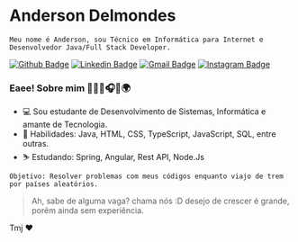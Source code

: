 # Anderson Delmondes

`Meu nome é Anderson, sou Técnico em Informática para Internet e Desenvolvedor Java/Full Stack Developer.`

[![Github Badge](https://img.shields.io/badge/-Github-000?style=square&logo=Github&logoColor=white&link=https://github.com/andersonmag)](https://github.com/andersonmag)
[![Linkedin Badge](https://img.shields.io/badge/-Linkedin-blue?style=square&logo=Linkedin&logoColor=white&link=http://linkedin.com/in/anderson-delmondes)](http://linkedin.com/in/anderson-delmondes)
[![Gmail Badge](https://img.shields.io/badge/-Gmail-red?style=square&logo=Gmail&logoColor=white&link=mailto:andersondel.dev@gmail.com)](mailto:andersondel.dev@gmail.com)
[![Instagram Badge](https://img.shields.io/badge/-Instagram-ff69b4?style=square&logo=Instagram&logoColor=white&link=https://www.instagram.com/andersoonmgs/)](https://www.instagram.com/andersoonmgs/)
### Eaee! Sobre mim 👨🏻‍💻🎧🎶🌍

 - 💻 Sou estudante de Desenvolvimento de Sistemas, Informática e amante de Tecnologia.
- 🏅 Habilidades: Java, HTML, CSS, TypeScript, JavaScript, SQL, entre outras.
- ⛷️ Estudando: Spring, Angular, Rest API, Node.Js

`Objetivo: Resolver problemas com meus códigos enquanto viajo de trem por países aleatórios.`

> Ah, sabe de alguma vaga? chama nós :D desejo de crescer é grande, porêm ainda sem experiência.

Tmj ❤️
